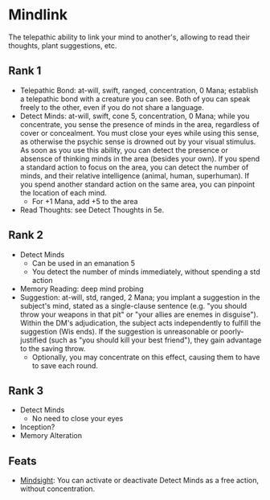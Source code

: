 # Mindlink

The telepathic ability to link your mind to another's, allowing to read their thoughts, plant suggestions, etc.


## Rank 1
- Telepathic Bond: at-will, swift, ranged, concentration, 0 Mana; establish a telepathic bond with a creature you can see. Both of you can speak freely to the other, even if you do not share a language.
- Detect Minds: at-will, swift, cone 5, concentration, 0 Mana; while you concentrate, you sense the presence of minds in the area, regardless of cover or concealment. You must close your eyes while using this sense, as otherwise the psychic sense is drowned out by your visual stimulus. As soon as you use this ability, you can detect the presence or absensce of thinking minds in the area (besides your own). If you spend a standard action to focus on the area, you can detect the number of minds, and their relative intelligence (animal, human, superhuman). If you spend another standard action on the same area, you can pinpoint the location of each mind.
  - For +1 Mana, add +5 to the area
- Read Thoughts: see Detect Thoughts in 5e.


## Rank 2
- Detect Minds
  - Can be used in an emanation 5
  - You detect the number of minds immediately, without spending a std action
- Memory Reading: deep mind probing
- Suggestion: at-will, std, ranged, 2 Mana; you implant a suggestion in the subject's mind, stated as a single-clause sentence (e.g. "you should throw your weapons in that pit" or "your allies are enemes in disguise"). Within the DM's adjudication, the subject acts independently to fulfill the suggestion (Wis ends). If the suggestion is unreasonable or poorly-justified (such as "you should kill your best friend"), they gain advantage to the saving throw.
  - Optionally, you may concentrate on this effect, causing them to have to save each round.


## Rank 3
- Detect Minds
  - No need to close your eyes
- Inception?
- Memory Alteration




## Feats
- [Mindsight](#): You can activate or deactivate Detect Minds as a free action, without concentration.